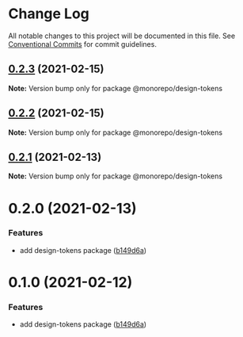 # Change Log

All notable changes to this project will be documented in this file.
See [Conventional Commits](https://conventionalcommits.org) for commit guidelines.

## [0.2.3](https://github.com/emunhoz/find-movies/compare/@monorepo/design-tokens@0.2.2...@monorepo/design-tokens@0.2.3) (2021-02-15)

**Note:** Version bump only for package @monorepo/design-tokens





## [0.2.2](https://github.com/emunhoz/find-movies/compare/@monorepo/design-tokens@0.2.1...@monorepo/design-tokens@0.2.2) (2021-02-15)

**Note:** Version bump only for package @monorepo/design-tokens





## [0.2.1](https://github.com/emunhoz/find-movies/compare/@monorepo/design-tokens@0.2.0...@monorepo/design-tokens@0.2.1) (2021-02-13)

**Note:** Version bump only for package @monorepo/design-tokens





# 0.2.0 (2021-02-13)


### Features

* add design-tokens package ([b149d6a](https://github.com/emunhoz/find-movies/commit/b149d6afb423008621eb0cba50506c0157e95efc))





# 0.1.0 (2021-02-12)


### Features

* add design-tokens package ([b149d6a](https://github.com/emunhoz/monorepo-boilerplate/commit/b149d6afb423008621eb0cba50506c0157e95efc))
